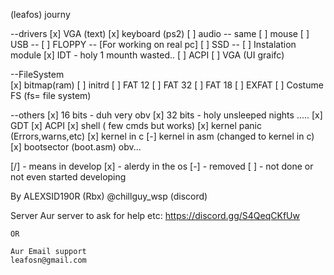 (leafos) journy

--drivers
    [x] VGA (text)
    [x] keyboard (ps2)
    [ ] audio   -- same 
    [ ] mouse
    [ ] USB     --
    [ ] FLOPPY  -- [For working on real pc] 
    [ ] SSD     -- 
    [ ] Instalation module
    [x] IDT - holy 1 mounth wasted..
    [ ] ACPI
    [ ] VGA (UI graifc)
    
--FileSystem    
    [x] bitmap(ram)
    [ ] initrd
    [ ] FAT 12
    [ ] FAT 32
    [ ] FAT 18
    [ ] EXFAT
    [ ] Costume FS     (fs= file system)

--others
    [x] 16 bits - duh very obv
    [x] 32 bits - holy unsleeped nights .....
    [x] GDT 
    [x] ACPI
    [x] shell ( few cmds but works)
    [x] kernel panic (Errors,warns,etc)
    [x] kernel in c
    [-] kernel in asm (changed to kernel in c)
    [x] bootsector (boot.asm) obv...



[/] - means in develop
[x] - alerdy in the os
[-] - removed 
[ ] - not done or not even started developing

By ALEXSID190R (Rbx)
   @chillguy_wsp (discord)
   
Server
    Aur server to ask for help etc:
    https://discord.gg/S4QeqCKfUw

    OR

    Aur Email support 
    leafosn@gmail.com